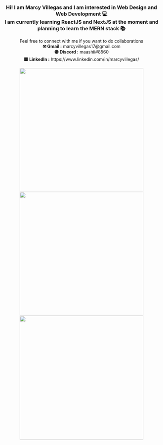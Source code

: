 <div align="center" >
<h3> Hi! I am Marcy Villegas and I am interested in Web Design and Web Development 💻 <br>
  I am currently learning ReactJS and NextJS at the moment and planning to learn the MERN stack 📚</h3>
  <p>Feel free to connect with me if you want to do collaborations <br>
    <b>✉ Gmail :</b> marcyvillegas17@gmail.com <br>
    <b>🟣 Discord :</b> maashii#8560 <br>
    <b>🟦 LinkedIn :</b> https://www.linkedin.com/in/marcyvillegas/
  </p>
</div>
  
<div align="center">
<img width="400" src="https://github-readme-stats.vercel.app/api?username=marcyvillegas&theme=shades-of-purple&show_icons=true&hide_border=true&count_private=true" style="max-width: 100%;">
<img width="400" src="https://github-readme-streak-stats.herokuapp.com/?user=marcyvillegas&theme=shades-of-purple&hide_border=true" style="max-width: 100%;">
<img width="400" src="https://github-readme-stats.vercel.app/api/top-langs/?username=marcyvillegas&theme=shades-of-purple&show_icons=true&hide_border=true&layout=compact" style="max-width: 100%;">
</div>

